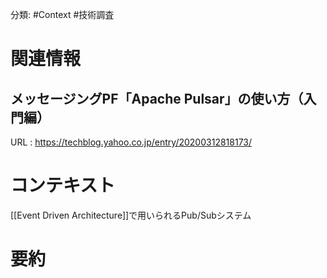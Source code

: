 分類: #Context #技術調査 


# 関連情報
## メッセージングPF「Apache Pulsar」の使い方（入門編）
URL : https://techblog.yahoo.co.jp/entry/20200312818173/

# コンテキスト
[[Event Driven Architecture]]で用いられるPub/Subシステム

# 要約

